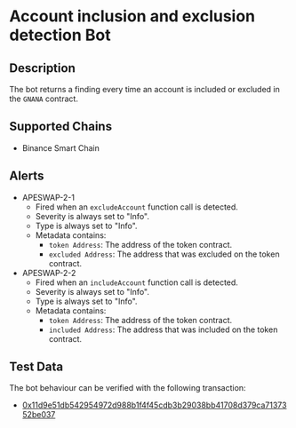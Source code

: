 # Account inclusion and exclusion detection Bot

## Description

The bot returns a finding every time an account is included or excluded in the `GNANA` contract.

## Supported Chains

- Binance Smart Chain

## Alerts

- APESWAP-2-1
  - Fired when an `excludeAccount` function call is detected.
  - Severity is always set to "Info".
  - Type is always set to "Info".
  - Metadata contains:
    - `token Address`: The address of the token contract.
    - `excluded Address`: The address that was excluded on the token contract.
- APESWAP-2-2
  - Fired when an `includeAccount` function call is detected.
  - Severity is always set to "Info".
  - Type is always set to "Info".
  - Metadata contains:
    - `token Address`: The address of the token contract.
    - `included Address`: The address that was included on the token contract.

## Test Data

The bot behaviour can be verified with the following transaction:

- [0x11d9e51db542954972d988b1f4f45cdb3b29038bb41708d379ca7137352be037](https://bscscan.com/tx/0x11d9e51db542954972d988b1f4f45cdb3b29038bb41708d379ca7137352be037)
